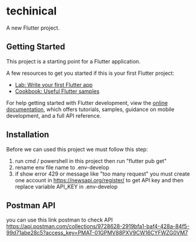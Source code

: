 # techinical

A new Flutter project.

## Getting Started

This project is a starting point for a Flutter application.

A few resources to get you started if this is your first Flutter project:

- [Lab: Write your first Flutter app](https://docs.flutter.dev/get-started/codelab)
- [Cookbook: Useful Flutter samples](https://docs.flutter.dev/cookbook)

For help getting started with Flutter development, view the
[online documentation](https://docs.flutter.dev/), which offers tutorials,
samples, guidance on mobile development, and a full API reference.

## Installation

Before we can used this project we must follow this step:
1. run cmd / powershell in this project then run "flutter pub get"
2. rename env file name to .env-develop
3. if show error 429 or message like "too many request" you must create one account in https://newsapi.org/register/ to get API key and then replace variable API_KEY in .env-develop

## Postman API

you can use this link postman to check API
https://api.postman.com/collections/9728628-2919bfa1-baf4-428a-84f5-99d71abe28c5?access_key=PMAT-01GPMV88PXV9CW16CYFWZG0VM7
